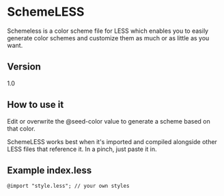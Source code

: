 SchemeLESS
=========

Schemeless is a color scheme file for LESS which enables you to easily generate color schemes and customize them as much or as little as you want.

Version
-

1.0

How to use it
-----------

Edit or overwrite the @seed-color value to generate a scheme based on that color.

SchemeLESS works best when it's imported and compiled alongside other LESS files that reference it. In a pinch, just paste it in.

Example index.less
--------------

```@import "scheme.less"; // color scheme
@import "style.less"; // your own styles
```
    